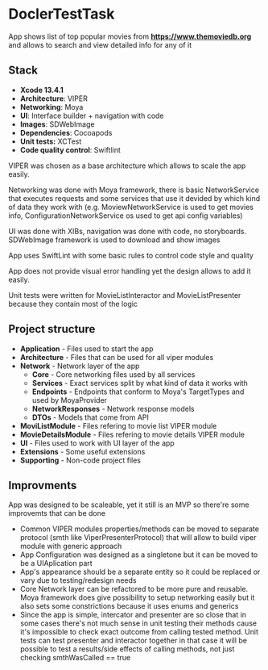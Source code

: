 # DoclerTestTask
App shows list of top popular movies from **https://www.themoviedb.org** and allows to search and view detailed info for any of it

## Stack 
* **Xcode 13.4.1**
* **Architecture**: VIPER
* **Networking**: Moya
* **UI**: Interface builder + navigation with code
* **Images**: SDWebImage
* **Dependencies**: Cocoapods
* **Unit tests:** XCTest
* **Code quality control**: Swiftlint

VIPER was chosen as a base architecture which allows to scale the app easily.

Networking was done with Moya framework, there is basic NetworkService that executes requests and some services that use it 
devided by which kind of data they work with (e.g. MoviewNetworkService is used to get movies info, ConfigurationNetworkService os used to get api config variables)

UI was done with XIBs, navigation was done with code, no storyboards. SDWebImage framework is used to download and show images

App uses SwiftLint with some basic rules to control code style and quality

App does not provide visual error handling yet the design allows to add it easily.

Unit tests were written for MovieListInteractor and MovieListPresenter because they contain most of the logic

## Project structure
* **Application** - Files used to start the app
* **Architecture** - Files that can be used for all viper modules
* **Network** - Network layer of the app
	* **Core** - Core networking files used by all services
	* **Services** - Exact services split by what kind of data it works with
	* **Endpoints** - Endpoints that conform to Moya's TargetTypes and used by MoyaProvider
	* **NetworkResponses** - Network response models
	* **DTOs** - Models that come from API
* **MoviListModule** - Files refering to movie list VIPER module
* **MovieDetailsModule** - Files refering to movie details VIPER module
* **UI** - Files used to work with UI layer of the app
* **Extensions** - Some useful extensions 
* **Supporting** - Non-code project files
	

## Improvments
App was designed to be scaleable, yet it still is an MVP so there're some improvemts that can be done

* Common VIPER modules properties/methods can be moved to separate protocol 
(smth like ViperPresenterProtocol) that will allow to build viper module with generic approach
* App Configuration was designed as a singletone but it can be moved to be a UIAplication part
* App's appearance should be a separate entity so it could be replaced or vary due to testing/redesign needs
* Core Network layer can be refactored to be more pure and reusable. Moya framework does give 
possibility to setup networking easily but it also sets some constrictions because it uses enums and generics
* Since the app is simple, intercator and presenter are so close that in some cases 
there's not much sense in unit testing their methods cause it's impossible to check exact outcome from 
calling tested method. Unit tests can test presenter and interactor together in that case it will
be possible to test a results/side effects of calling methods, not just checking smthWasCalled == true 
